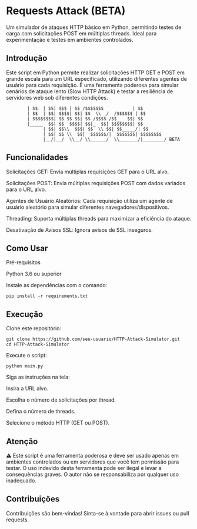 # Requests Attack (BETA)

Um simulador de ataques HTTP básico em Python, permitindo testes de carga com solicitações POST em múltiplas threads. Ideal para experimentação e testes em ambientes controlados.

## Introdução

Este script em Python permite realizar solicitações HTTP GET e POST em grande escala para um URL especificado, utilizando diferentes agentes de usuário para cada requisição. É uma ferramenta poderosa para simular cenários de ataque lento (Slow HTTP Attack) e testar a resiliência de servidores web sob diferentes condições.


            | $$  | $$| $$$ | $$ /$$$$$$$           | $$        
            | $$  | $$| $$$$| $$| $$  \\ _/  /$$$$$$ | $$        
            | $$$$$$$$| $$ $$ $$| $$ /$$$$ /$$__  $$| $$        
            |_____  $$| $$  $$$$| $$|_  $$| $$$$$$$$| $$        
                  | $$| $$\\  $$$| $$  \\ $$| $$_____/| $$        
                  | $$| $$ \\  $$|  $$$$$$/|  $$$$$$$| $$$$$$$$  
                  |__/|__/  \\__/ \\______/  \\_______/|________/ BETA



## Funcionalidades
Solicitações GET: Envia múltiplas requisições GET para o URL alvo.

Solicitações POST: Envia múltiplas requisições POST com dados variados para o URL alvo.

Agentes de Usuário Aleatórios: Cada requisição utiliza um agente de usuário aleatório para simular diferentes navegadores/dispositivos.

Threading: Suporta múltiplas threads para maximizar a eficiência do ataque.

Desativação de Avisos SSL: Ignora avisos de SSL inseguros.

## Como Usar
Pré-requisitos

Python 3.6 ou superior

Instale as dependências com o comando:
```
pip install -r requirements.txt
```

## Execução

Clone este repositório:

```
git clone https://github.com/seu-usuario/HTTP-Attack-Simulator.git
cd HTTP-Attack-Simulator
```

Execute o script:

```
python main.py
```

Siga as instruções na tela:

Insira a URL alvo.

Escolha o número de solicitações por thread.

Defina o número de threads.

Selecione o método HTTP (GET ou POST).

## Atenção

⚠️ Este script é uma ferramenta poderosa e deve ser usado apenas em ambientes controlados ou em servidores que você tem permissão para testar. O uso indevido desta ferramenta pode ser ilegal e levar a consequências graves. O autor não se responsabiliza por qualquer uso inadequado.

## Contribuições
Contribuições são bem-vindas! Sinta-se à vontade para abrir issues ou pull requests.
